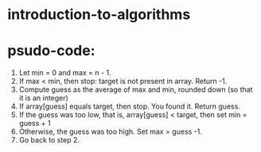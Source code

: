 # introduction-to-algorithms
# psudo-code:
1. Let min = 0 and max = n - 1.
2. If max < min, then stop: target is not present in array. Return -1.
3. Compute guess as the average of max and min, rounded down (so that it is an integer)
4. If array[guess] equals target, then stop. You found it. Return guess.
5. If the guess was too low, that is, array[guess] < target, then set min = guess + 1
6. Otherwise, the guess was too high. Set max = guess -1.
7. Go back to step 2.
